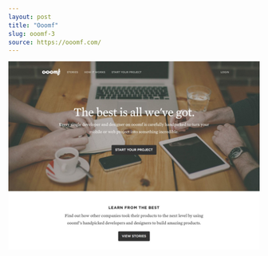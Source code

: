 ```yaml
---
layout: post
title: "Ooomf"
slug: ooomf-3
source: https://ooomf.com/
---
```


<img src="/screenshots/ooomf-3.jpg">
